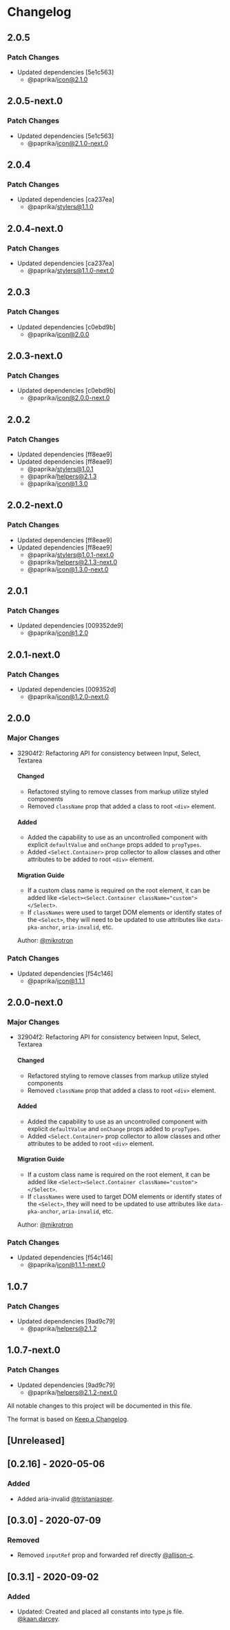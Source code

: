 # Changelog

## 2.0.5

### Patch Changes

- Updated dependencies [5e1c563]
  - @paprika/icon@2.1.0

## 2.0.5-next.0

### Patch Changes

- Updated dependencies [5e1c563]
  - @paprika/icon@2.1.0-next.0

## 2.0.4

### Patch Changes

- Updated dependencies [ca237ea]
  - @paprika/stylers@1.1.0

## 2.0.4-next.0

### Patch Changes

- Updated dependencies [ca237ea]
  - @paprika/stylers@1.1.0-next.0

## 2.0.3

### Patch Changes

- Updated dependencies [c0ebd9b]
  - @paprika/icon@2.0.0

## 2.0.3-next.0

### Patch Changes

- Updated dependencies [c0ebd9b]
  - @paprika/icon@2.0.0-next.0

## 2.0.2

### Patch Changes

- Updated dependencies [ff8eae9]
- Updated dependencies [ff8eae9]
  - @paprika/stylers@1.0.1
  - @paprika/helpers@2.1.3
  - @paprika/icon@1.3.0

## 2.0.2-next.0

### Patch Changes

- Updated dependencies [ff8eae9]
- Updated dependencies [ff8eae9]
  - @paprika/stylers@1.0.1-next.0
  - @paprika/helpers@2.1.3-next.0
  - @paprika/icon@1.3.0-next.0

## 2.0.1

### Patch Changes

- Updated dependencies [009352de9]
  - @paprika/icon@1.2.0

## 2.0.1-next.0

### Patch Changes

- Updated dependencies [009352d]
  - @paprika/icon@1.2.0-next.0

## 2.0.0

### Major Changes

- 32904f2: Refactoring API for consistency between Input, Select, Textarea

  #### Changed

  - Refactored styling to remove classes from markup utilize styled components
  - Removed `className` prop that added a class to root `<div>` element.

  #### Added

  - Added the capability to use as an uncontrolled component with explicit `defaultValue` and `onChange` props added to `propTypes`.
  - Added `<Select.Container>` prop collector to allow classes and other attributes to be added to root `<div>` element.

  #### Migration Guide

  - If a custom class name is required on the root element, it can be added like `<Select><Select.Container className="custom"></Select>`.
  - If `classNames` were used to target DOM elements or identify states of the `<Select>`, they will need to be updated to use attributes like `data-pka-anchor`, `aria-invalid`, etc.

  Author: [@mikrotron](https://github.com/mikrotron)

### Patch Changes

- Updated dependencies [f54c146]
  - @paprika/icon@1.1.1

## 2.0.0-next.0

### Major Changes

- 32904f2: Refactoring API for consistency between Input, Select, Textarea

  #### Changed

  - Refactored styling to remove classes from markup utilize styled components
  - Removed `className` prop that added a class to root `<div>` element.

  #### Added

  - Added the capability to use as an uncontrolled component with explicit `defaultValue` and `onChange` props added to `propTypes`.
  - Added `<Select.Container>` prop collector to allow classes and other attributes to be added to root `<div>` element.

  #### Migration Guide

  - If a custom class name is required on the root element, it can be added like `<Select><Select.Container className="custom"></Select>`.
  - If `classNames` were used to target DOM elements or identify states of the `<Select>`, they will need to be updated to use attributes like `data-pka-anchor`, `aria-invalid`, etc.

  Author: [@mikrotron](https://github.com/mikrotron)

### Patch Changes

- Updated dependencies [f54c146]
  - @paprika/icon@1.1.1-next.0

## 1.0.7

### Patch Changes

- Updated dependencies [9ad9c79]
  - @paprika/helpers@2.1.2

## 1.0.7-next.0

### Patch Changes

- Updated dependencies [9ad9c79]
  - @paprika/helpers@2.1.2-next.0

All notable changes to this project will be documented in this file.

The format is based on [Keep a Changelog](https://keepachangelog.com/en/1.0.0/).

## [Unreleased]

## [0.2.16] - 2020-05-06

### Added

- Added aria-invalid [@tristanjasper](https://github.com/tristanjasper).

## [0.3.0] - 2020-07-09

### Removed

- Removed `inputRef` prop and forwarded ref directly [@allison-c](https://github.com/allison-c).

## [0.3.1] - 2020-09-02

### Added

- Updated: Created and placed all constants into type.js file. [@kaan.darcey](https://github.com/KDarcey).

